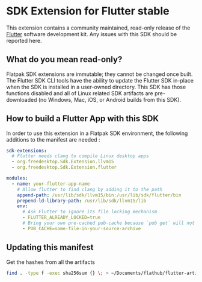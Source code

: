 # SDK Extension for Flutter stable

This extension contains a community maintained, read-only release of the [Flutter](https://flutter.dev/) software development kit. Any issues with this SDK should be reported here.

## What do you mean read-only?

Flatpak SDK extensions are immutable; they cannot be changed once built. The Flutter SDK CLI tools have the ability to update the Flutter SDK in-place when the SDK is installed in a user-owned directory. This SDK has those functions disabled and all of Linux related SDK artifacts are pre-downloaded (no Windows, Mac, iOS, or Android builds from this SDK).

## How to build a Flutter App with this SDK

In order to use this extension in a Flatpak SDK environment, the following additions to the manifest are needed :

```yaml
sdk-extensions:
  # Flutter needs clang to compile Linux desktop apps
  - org.freedesktop.Sdk.Extension.llvm15
  - org.freedesktop.Sdk.Extension.flutter

modules:
  - name: your-flutter-app-name
    # Allow flutter to find clang by adding it to the path
    append-path: /usr/lib/sdk/llvm15/bin:/usr/lib/sdk/flutter/bin
    prepend-ld-library-path: /usr/lib/sdk/llvm15/lib
    env:
      # Ask Flutter to ignore its file locking mechanism
      - FLUTTER_ALREADY_LOCKED=true
      # Bring your own pre-cached pub-cache because `pub get` will not work without internet access
      - PUB_CACHE=some-file-in-your-source-archive
```


## Updating this manifest

Get the hashes from all the artifacts
```bash
find . -type f -exec sha256sum {} \; > ~/Documents/flathub/flutter-artifact-hashes
```
